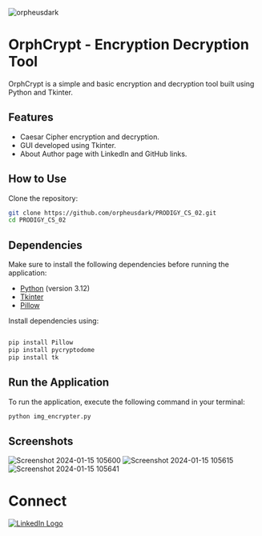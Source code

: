
![orpheusdark](https://github.com/orpheusdark/PRODIGY_CS_02/assets/117748842/496a05ba-d14d-44bf-bb21-329ce04a7764)

# OrphCrypt - Encryption Decryption Tool

OrphCrypt is a simple and basic encryption and decryption tool built using Python and Tkinter.

## Features

- Caesar Cipher encryption and decryption.
- GUI developed using Tkinter.
- About Author page with LinkedIn and GitHub links.


## How to Use

Clone the repository:

  ```bash
  git clone https://github.com/orpheusdark/PRODIGY_CS_02.git
  cd PRODIGY_CS_02
  ```  

## Dependencies

Make sure to install the following dependencies before running the application:

- [Python](https://www.python.org/) (version 3.12)
- [Tkinter](https://docs.python.org/3/library/tkinter.html)
- [Pillow](https://pillow.readthedocs.io/en/stable/)

Install dependencies using:

```bash

pip install Pillow
pip install pycryptodome
pip install tk

```



## Run the Application

To run the application, execute the following command in your terminal:

  ```bash
  python img_encrypter.py
  ```
## Screenshots
![Screenshot 2024-01-15 105600](https://github.com/orpheusdark/PRODIGY_CS_02/assets/117748842/18d5204a-408d-48c5-9931-673253363132)
![Screenshot 2024-01-15 105615](https://github.com/orpheusdark/PRODIGY_CS_02/assets/117748842/34daea7f-2149-4d32-9a52-616aafe575c6)
![Screenshot 2024-01-15 105641](https://github.com/orpheusdark/PRODIGY_CS_02/assets/117748842/fa4fa06e-9974-455f-b1b0-67fe4a75e869)



# Connect

[![LinkedIn Logo](https://github.com/orpheusdark/PRODIGY_CS_02/assets/117748842/f6404b71-1649-4240-a9c1-c26747ec89b5)](https://www.linkedin.com/in/orpheusdark/)


